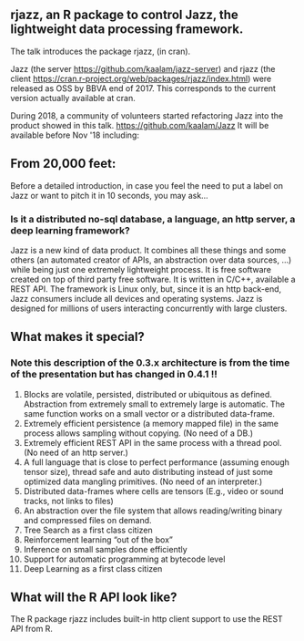 ## rjazz, an R package to control Jazz, the lightweight data processing framework.

The talk introduces the package rjazz, (in cran).

Jazz (the server https://github.com/kaalam/jazz-server) and rjazz (the client https://cran.r-project.org/web/packages/rjazz/index.html) were released
as OSS by BBVA end of 2017. This corresponds to the current version actually available at cran.

During 2018, a community of volunteers started refactoring Jazz into the product showed in this talk. https://github.com/kaalam/Jazz
It will be available before Nov '18 including:

## From 20,000 feet:

Before a detailed introduction, in case you feel the need to put a label on Jazz or want to pitch it in 10 seconds, you may ask…

### Is it a distributed no-sql database, a language, an http server, a deep learning framework?
Jazz is a new kind of data product. It combines all these things and some others (an automated creator of APIs, an abstraction over data sources, …) while being just one extremely lightweight process. It is free software created on top of third party free software. It is written in C/C++, available a REST API. The framework is Linux only, but, since it is an http back-end, Jazz consumers include all devices and operating systems. Jazz is designed for millions of users interacting concurrently with large clusters.

## What makes it special?

### Note this description of the 0.3.x architecture is from the time of the presentation but has changed in 0.4.1 !!

1. Blocks are volatile, persisted, distributed or ubiquitous as defined. Abstraction from extremely small to extremely large is
automatic. The same function works on a small vector or a distributed data-frame.
2. Extremely efficient persistence (a memory mapped file) in the same process allows sampling without copying. (No need of a DB.)
3. Extremely efficient REST API in the same process with a thread pool. (No need of an http server.)
4. A full language that is close to perfect performance (assuming enough tensor size), thread safe and auto distributing instead of
just some optimized data mangling primitives. (No need of an interpreter.)
5. Distributed data-frames where cells are tensors (E.g., video or sound tracks, not links to files)
6. An abstraction over the file system that allows reading/writing binary and compressed files on demand.
7. Tree Search as a first class citizen
8. Reinforcement learning “out of the box”
9. Inference on small samples done efficiently
10. Support for automatic programming at bytecode level
11. Deep Learning as a first class citizen

## What will the R API look like?

The R package rjazz includes built-in http client support to use the REST API from R.

